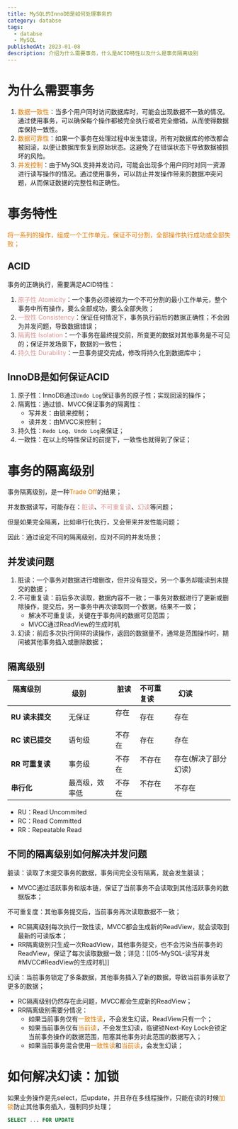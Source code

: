 ```yaml
---
title: MySQL的InnoDB是如何处理事务的
category: databse
tags:
  - databse
  - MySQL
publishedAt: 2023-01-08
description: 介绍为什么需要事务，什么是ACID特性以及什么是事务隔离级别
---
```


# 为什么需要事务

1. <font color="#de7802">数据一致性</font>：当多个用户同时访问数据库时，可能会出现数据不一致的情况。通过使用事务，可以确保每个操作都被完全执行或者完全撤销，从而使得数据库保持一致性。
2. <font color="#de7802">数据可靠性</font>：如果一个事务在处理过程中发生错误，所有对数据库的修改都会被回滚，以便让数据库恢复到原始状态。这避免了在错误状态下导致数据被损坏的风险。
3. <font color="#de7802">并发控制</font>：由于MySQL支持并发访问，可能会出现多个用户同时对同一资源进行读写操作的情况。通过使用事务，可以防止并发操作带来的数据冲突问题，从而保证数据的完整性和正确性。


# 事务特性

<font color="#de7802">将一系列的操作，组成一个工作单元，保证不可分割，全部操作执行成功或全部失败；</font>

## ACID
事务的正确执行，需要满足ACID特性：

1. <font color="#d99694">原子性 Atomicity</font>：一个事务必须被视为一个不可分割的最小工作单元，整个事务中所有操作，要么全部成功，要么全部失败；
2. <font color="#d99694">一致性 Consistency</font>：保证任何情况下，事务执行前后的数据正确性；不会因为并发问题，导致数据错误；
3. <font color="#d99694">隔离性 Isolation</font>：一个事务在最终提交前，所变更的数据对其他事务是不可见的；保证并发场景下，数据的一致性；
4. <font color="#d99694">持久性 Durability</font>：一旦事务提交完成，修改将持久化到数据库中；

## InnoDB是如何保证ACID

1. 原子性：InnoDB通过`Undo Log`保证事务的原子性；实现回滚的操作；
2. 隔离性：通过锁、MVCC保证事务的隔离性：
	- 写并发：由锁来控制；
	- 读并发：由MVCC来控制；
3. 持久性：`Redo Log`、`Undo Log`来保证；
4. 一致性：在以上的特性保证的前提下，一致性也就得到了保证；

# 事务的隔离级别

事务隔离级别，是一种<font color="#de7802">Trade Off</font>的结果；

并发数据读写，可能存在：<font color="#d99694">脏读</font>、<font color="#d99694">不可重复读</font>、<font color="#d99694">幻读</font>等问题；

但是如果完全隔离，比如串行化执行，又会带来并发性能问题；

因此：通过设定不同的隔离级别，应对不同的并发场景；

## 并发读问题

1. 脏读：一个事务对数据进行增删改，但并没有提交，另一个事务却能读到未提交的数据；
2. 不可重复读：前后多次读取，数据内容不一致；一事务对数据进行了更新或删除操作，提交后，另一事务中再次读取同一个数据，结果不一致；
	- 解决不可重复读，关键在于事务间的数据可见范围；
	- MVCC通过ReadView的生成时机
1. 幻读：前后多次执行同样的读操作，返回的数据量不，通常是范围操作时，期间被其他事务插入或删除数据；


## 隔离级别

| 隔离级别                     | 级别           | 脏读   | 不可重复读    | 幻读                 |
| ------------------------ | ------------ | ---- | :------- | ------------------ |
| **RU 读未提交**              | 无保证          | 存在   | 存在       | 存在                 |
| **RC 读已提交**              | 语句级          | 不存在  | 存在       | 存在                 |
| **RR 可重复读**              | 事务级          | 不存在  | 不存在      | 存在(解决了部分幻读)        |
| **串行化**                  | 最高级，效率低      | 不存在  | 不存在      | 不存在                |
- RU：Read Uncommited
- RC：Read Committed
- RR：Repeatable Read

## 不同的隔离级别如何解决并发问题

脏读：读取了未提交事务的数据，事务间完全没有隔离，就会发生脏读；
- MVCC通过活跃事务和版本链，保证了当前事务不会读取到其他活跃事务的数据版本；

不可重复度：其他事务提交后，当前事务再次读取数据不一致；
- RC隔离级别每次执行一致性读，MVCC都会生成新的ReadView，就会读取到最新的可读版本；
- RR隔离级别只生成一次ReadView，其他事务提交，也不会污染当前事务的ReadView，保证了每次读取数据一致；详见：[[05-MySQL-读写并发#MVCC#ReadView的生成时机]]

幻读：当前事务锁定了多条数据，其他事务插入了新的数据，导致当前事务读取了更多的数据；
- RC隔离级别仍然存在此问题，MVCC都会生成新的ReadView；
- RR隔离级别需要分情况：
	- 如果当前事务仅有<font color="#de7802">一致性读</font>，不会发生幻读，ReadView只有一个；
	- 如果当前事务仅有<font color="#de7802">当前读</font>，不会发生幻读，临键锁Next-Key Lock会锁定当前事务操作的数据范围，阻塞其他事务对此范围的数据写入；
	- 如果当前事务混合使用<font color="#de7802">一致性读</font>和<font color="#de7802">当前读</font>，会发生幻读；

# 如何解决幻读：加锁

如果业务操作是先select，后update，并且存在多线程操作，只能在读的时候<font color="#de7802">加锁</font>防止其他事务插入，强制同步处理；

```sql
SELECT ... FOR UPDATE
```

